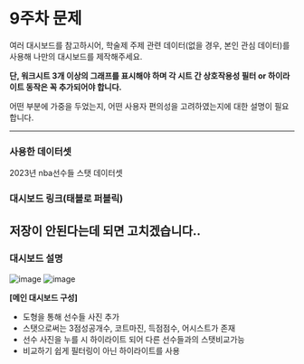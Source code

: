 # 9주차 문제

여러 대시보드를 참고하시어, 학술제 주제 관련 데이터(없을 경우, 본인 관심 데이터)를 사용해 나만의 대시보드를 제작해주세요.

**단, 워크시트 3개 이상의 그래프를 표시해야 하며 각 시트 간 상호작용성 필터 or 하이라이트 동작은 꼭 추가되어야 합니다.**

어떤 부분에 가중을 두었는지, 어떤 사용자 편의성을 고려하였는지에 대한 설명이 필요합니다.

---

### 사용한 데이터셋
2023년 nba선수들 스탯 데이터셋

### 대시보드 링크(태블로 퍼블릭)
저장이 안된다는데 되면 고치겠습니다..
---
### 대시보드 설명
![image](https://github.com/user-attachments/assets/c5f4f215-9cd1-4f68-8bcd-cafc647ee96b)
![image](https://github.com/user-attachments/assets/7bdb3f5f-8e46-47d9-a917-9b97af4912e5)



**[메인 대시보드 구성]**
 - 도형을 통해 선수들 사진 추가
 - 스탯으로써는 3점성공개수, 코트마진, 득점점수, 어시스트가 존재
 - 선수 사진을 누를 시 하이라이트 되어 다른 선수들과의 스탯비교가능
 - 비교하기 쉽게 필터링이 아닌 하이라이트를 사용
